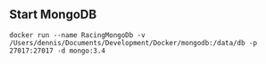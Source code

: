 ## Start MongoDB
```
docker run --name RacingMongoDb -v /Users/dennis/Documents/Development/Docker/mongodb:/data/db -p 27017:27017 -d mongo:3.4
```